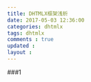 ```yaml
---
title: DHTMLX框架浅析
date: 2017-05-03 12:36:00
categories: dhtmlx
tags: dhtmlx
comments : true 
updated : 
layout : 
---
```


###1 